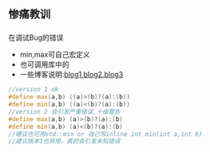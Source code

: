 ## 惨痛教训
### 
在调试Bug的错误
- min,max可自己宏定义
- 也可调用<algorithm>库中的
- 一些博客说明:[blog1](https://blog.csdn.net/sleepp/article/details/81876502),[blog2](https://blog.csdn.net/jk110333/article/details/8021231),[blog3](https://blog.csdn.net/a_ran/article/details/74911031)
```cpp
//version 1 ok
#define max(a,b) ((a)>(b)?(a):(b))
#define min(a,b) ((a)<(b)?(a):(b))
//version 2 会引发严重错误,十级警告
#define max(a,b) (a)>(b)?(a):(b)
#define min(a,b) (a)<(b)?(a):(b)
//建议也可用std::min or 自己写inline int min(int a,int b)
//建议版本1也弃用，真的会引发未知错误

```
